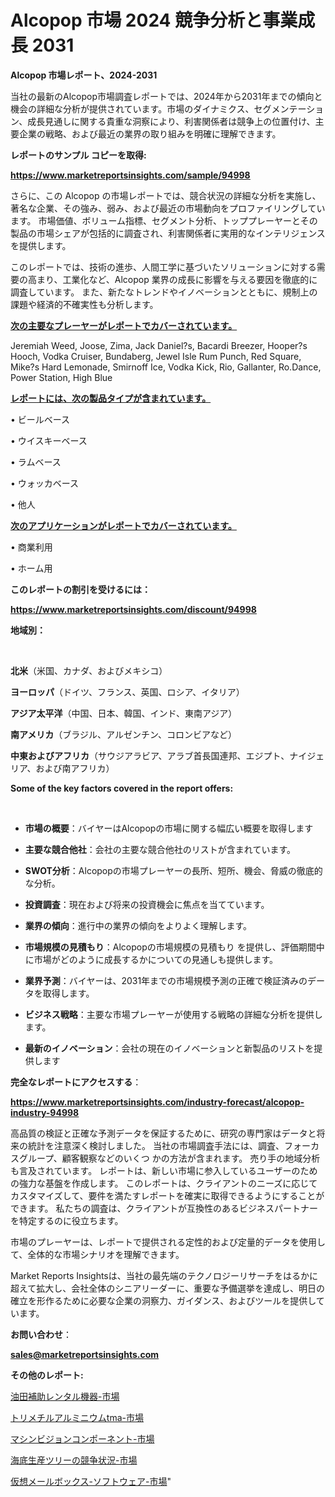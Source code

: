 # Alcopop 市場 2024 競争分析と事業成長 2031

<strong>Alcopop 市場レポート、2024-2031</strong>

当社の最新のAlcopop市場調査レポートでは、2024年から2031年までの傾向と機会の詳細な分析が提供されています。市場のダイナミクス、セグメンテーション、成長見通しに関する貴重な洞察により、利害関係者は競争上の位置付け、主要企業の戦略、および最近の業界の取り組みを明確に理解できます。



<strong>レポートのサンプル コピーを取得:</strong> <a href=https://www.marketreportsinsights.com/sample/94998>

<strong><u>https://www.marketreportsinsights.com/sample/94998</u></strong></a>

さらに、この Alcopop の市場レポートでは、競合状況の詳細な分析を実施し、著名な企業、その強み、弱み、および最近の市場動向をプロファイリングしています。 市場価値、ボリューム指標、セグメント分析、トッププレーヤーとその製品の市場シェアが包括的に調査され、利害関係者に実用的なインテリジェンスを提供します。

このレポートでは、技術の進歩、人間工学に基づいたソリューションに対する需要の高まり、工業化など、Alcopop 業界の成長に影響を与える要因を徹底的に調査しています。 また、新たなトレンドやイノベーションとともに、規制上の課題や経済的不確実性も分析します。



<strong><u>次の主要なプレーヤーがレポートでカバーされています。</u></strong>

Jeremiah Weed, Joose, Zima, Jack Daniel?s, Bacardi Breezer, Hooper?s Hooch, Vodka Cruiser, Bundaberg, Jewel Isle Rum Punch, Red Square, Mike?s Hard Lemonade, Smirnoff Ice, Vodka Kick, Rio, Gallanter, Ro.Dance, Power Station, High Blue



<strong><u><b>レポートには、次の製品タイプが含まれています。</b></u></strong>

• ビールベース

• ウイスキーベース

• ラムベース

• ウォッカベース

• 他人



<strong><u><b>次のアプリケーションがレポートでカバーされています。</b></u></strong>

• 商業利用

• ホーム用



<strong><b>このレポートの割引を受けるには：</b></strong>

<a href=https://www.marketreportsinsights.com/discount/94998>

<strong><u>https://www.marketreportsinsights.com/discount/94998</u></strong></a>



<strong>地域別：</strong>

<strong> </strong>



<strong>北米</strong>（米国、カナダ、およびメキシコ）



<strong>ヨーロッパ</strong>（ドイツ、フランス、英国、ロシア、イタリア）



<strong>アジア太平洋</strong>（中国、日本、韓国、インド、東南アジア）



<strong>南アメリカ</strong>（ブラジル、アルゼンチン、コロンビアなど）



<strong>中東およびアフリカ</strong>（サウジアラビア、アラブ首長国連邦、エジプト、ナイジェリア、および南アフリカ）



<strong>Some of the key factors covered in the report offers:</strong>

<strong> </strong>
<ul>
  <li>

<strong>市場の概要</strong>：バイヤーはAlcopopの市場に関する幅広い概要を取得します</li>
  <li>

<strong>主要な競合他社</strong>：会社の主要な競合他社のリストが含まれています。</li>
  <li>

<strong>SWOT分析</strong>：Alcopopの市場プレーヤーの長所、短所、機会、脅威の徹底的な分析。</li>
  <li>

<strong>投資調査</strong>：現在および将来の投資機会に焦点を当てています。</li>
  <li>

<strong>業界の傾向</strong>：進行中の業界の傾向をよりよく理解します。</li>
  <li>

<strong>市場規模の見積もり</strong>：Alcopopの市場規模の見積もり を提供し、評価期間中に市場がどのように成長するかについての見通しも提供します。</li>
  <li>

<strong>業界予測</strong>：バイヤーは、2031年までの市場規模予測の正確で検証済みのデータを取得します。</li>
  <li>

<strong>ビジネス戦略</strong>：主要な市場プレーヤーが使用する戦略の詳細な分析を提供します。</li>
  <li>

<strong>最新のイノベーション</strong>：会社の現在のイノベーションと新製品のリストを提供します</li>
</ul>


<strong>完全なレポートにアクセスする</strong>：

<a href=https://www.marketreportsinsights.com/industry-forecast/alcopop-industry-94998>

<strong><u>https://www.marketreportsinsights.com/industry-forecast/alcopop-industry-94998</u></strong></a>

高品質の検証と正確な予測データを保証するために、研究の専門家はデータと将来の統計を注意深く検討しました。 当社の市場調査手法には、調査、フォーカスグループ、顧客観察などのいくつ かの方法が含まれます。 売り手の地域分析も言及されています。 レポートは、新しい市場に参入しているユーザーのための強力な基盤を作成します。 このレポートは、クライアントのニーズに応じてカスタマイズして、要件を満たすレポートを確実に取得できるようにすることができます。 私たちの調査は、クライアントが互換性のあるビジネスパートナーを特定するのに役立ちます。

市場のプレーヤーは、レポートで提供される定性的および定量的データを使用して、全体的な市場シナリオを理解できます。

Market Reports Insightsは、当社の最先端のテクノロジーリサーチをはるかに超えて拡大し、会社全体のシニアリーダーに、重要な予備選挙を達成し、明日の確立を形作るために必要な企業の洞察力、ガイダンス、およびツールを提供しています。



<strong><b>お問い合わせ</b></strong>：

<a href=mailto:sales@marketreportsinsights.com>

<strong><u>sales@marketreportsinsights.com</u></strong></a>



<strong>その他のレポート:</strong>

<a href=https://www.linkedin.com/pulse/油田補助レンタル機器-市場-2023-収益と成長ドライバー-2030-ubwzf/>油田補助レンタル機器-市場</a>

<a href=https://www.linkedin.com/pulse/トリメチルアルミニウムtma-市場-2023-最新の-cagr-および成長分析-2030-csqdf/>トリメチルアルミニウムtma-市場</a>

<a href=https://www.linkedin.com/pulse/マシンビジョンコンポーネント-市場-2023-競争分析と事業成長-2030-il34f/>マシンビジョンコンポーネント-市場</a>

<a href=https://www.linkedin.com/pulse/海底生産ツリーの競争状況-市場-2023-収益と成長ドライバー-2030-pr-news-hub-c0u8f/>海底生産ツリーの競争状況-市場</a>

<a href=https://www.linkedin.com/pulse/仮想メールボックス-ソフトウェア-市場-2023-収益と成長ドライバー-ovlhf/>仮想メールボックス-ソフトウェア-市場</a>"
  
